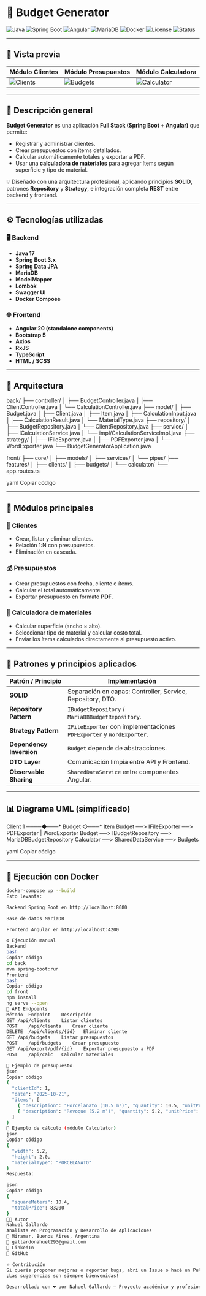 # 🧾 Budget Generator

![Java](https://img.shields.io/badge/Java-17-orange?logo=openjdk&logoColor=white)
![Spring Boot](https://img.shields.io/badge/Spring_Boot-3.x-green?logo=springboot&logoColor=white)
![Angular](https://img.shields.io/badge/Angular-20-red?logo=angular&logoColor=white)
![MariaDB](https://img.shields.io/badge/Database-MariaDB-blue?logo=mariadb&logoColor=white)
![Docker](https://img.shields.io/badge/Docker-Compose-blue?logo=docker&logoColor=white)
![License](https://img.shields.io/badge/License-MIT-lightgrey)
![Status](https://img.shields.io/badge/Status-Active-success)

---

## 📸 Vista previa

| Módulo Clientes | Módulo Presupuestos | Módulo Calculadora |
|-----------------|----------------------|--------------------|
| ![Clients](https://github.com/gallard00/budget-generator/assets/preview_clients.png) | ![Budgets](https://github.com/gallard00/budget-generator/assets/preview_budgets.png) | ![Calculator](https://github.com/gallard00/budget-generator/assets/preview_calculator.png) |

---

## 🧩 Descripción general

**Budget Generator** es una aplicación **Full Stack (Spring Boot + Angular)** que permite:
- Registrar y administrar clientes.
- Crear presupuestos con ítems detallados.
- Calcular automáticamente totales y exportar a PDF.
- Usar una **calculadora de materiales** para agregar ítems según superficie y tipo de material.

💡 Diseñado con una arquitectura profesional, aplicando principios **SOLID**, patrones **Repository** y **Strategy**, e integración completa **REST** entre backend y frontend.

---

## ⚙️ Tecnologías utilizadas

### 🖥️ Backend
- **Java 17**
- **Spring Boot 3.x**
- **Spring Data JPA**
- **MariaDB**
- **ModelMapper**
- **Lombok**
- **Swagger UI**
- **Docker Compose**

### 🌐 Frontend
- **Angular 20 (standalone components)**
- **Bootstrap 5**
- **Axios**
- **RxJS**
- **TypeScript**
- **HTML / SCSS**

---

## 🧠 Arquitectura

back/
├── controller/
│ ├── BudgetController.java
│ ├── ClientController.java
│ └── CalculationController.java
├── model/
│ ├── Budget.java
│ ├── Client.java
│ ├── Item.java
│ ├── CalculationInput.java
│ ├── CalculationResult.java
│ └── MaterialType.java
├── repository/
│ ├── BudgetRepository.java
│ └── ClientRepository.java
├── service/
│ ├── ICalculationService.java
│ └── impl/CalculationServiceImpl.java
├── strategy/
│ ├── IFileExporter.java
│ ├── PDFExporter.java
│ └── WordExporter.java
└── BudgetGeneratorApplication.java

front/
├── core/
│ ├── models/
│ ├── services/
│ └── pipes/
├── features/
│ ├── clients/
│ ├── budgets/
│ └── calculator/
└── app.routes.ts

yaml
Copiar código

---

## 🧾 Módulos principales

### 👤 Clientes
- Crear, listar y eliminar clientes.
- Relación 1:N con presupuestos.
- Eliminación en cascada.

### 💰 Presupuestos
- Crear presupuestos con fecha, cliente e ítems.
- Calcular el total automáticamente.
- Exportar presupuesto en formato **PDF**.

### 🧮 Calculadora de materiales
- Calcular superficie (ancho × alto).
- Seleccionar tipo de material y calcular costo total.
- Enviar los ítems calculados directamente al presupuesto activo.

---

## 🧱 Patrones y principios aplicados

| Patrón / Principio | Implementación |
|--------------------|----------------|
| **SOLID** | Separación en capas: Controller, Service, Repository, DTO. |
| **Repository Pattern** | `IBudgetRepository` / `MariaDBBudgetRepository`. |
| **Strategy Pattern** | `IFileExporter` con implementaciones `PDFExporter` y `WordExporter`. |
| **Dependency Inversion** | `Budget` depende de abstracciones. |
| **DTO Layer** | Comunicación limpia entre API y Frontend. |
| **Observable Sharing** | `SharedDataService` entre componentes Angular. |

---

## 📊 Diagrama UML (simplificado)

Client 1 ────◆───* Budget ◇───* Item
Budget ──> IFileExporter ──> PDFExporter | WordExporter
Budget ──> IBudgetRepository ──> MariaDBBudgetRepository
Calculator ──> SharedDataService ──> Budgets

yaml
Copiar código

---

## 🐳 Ejecución con Docker

```bash
docker-compose up --build
Esto levanta:

Backend Spring Boot en http://localhost:8080

Base de datos MariaDB

Frontend Angular en http://localhost:4200

⚙️ Ejecución manual
Backend
bash
Copiar código
cd back
mvn spring-boot:run
Frontend
bash
Copiar código
cd front
npm install
ng serve --open
📡 API Endpoints
Método	Endpoint	Descripción
GET	/api/clients	Listar clientes
POST	/api/clients	Crear cliente
DELETE	/api/clients/{id}	Eliminar cliente
GET	/api/budgets	Listar presupuestos
POST	/api/budgets	Crear presupuesto
GET	/api/export/pdf/{id}	Exportar presupuesto a PDF
POST	/api/calc	Calcular materiales

🧩 Ejemplo de presupuesto
json
Copiar código
{
  "clientId": 1,
  "date": "2025-10-21",
  "items": [
    { "description": "Porcelanato (10.5 m²)", "quantity": 10.5, "unitPrice": 8000 },
    { "description": "Revoque (5.2 m²)", "quantity": 5.2, "unitPrice": 5000 }
  ]
}
🧮 Ejemplo de cálculo (módulo Calculator)
json
Copiar código
{
  "width": 5.2,
  "height": 2.0,
  "materialType": "PORCELANATO"
}
Respuesta:

json
Copiar código
{
  "squareMeters": 10.4,
  "totalPrice": 83200
}
👨‍💻 Autor
Nahuel Gallardo
Analista en Programación y Desarrollo de Aplicaciones
📍 Miramar, Buenos Aires, Argentina
📧 gallardonahuel293@gmail.com
🔗 LinkedIn
🐙 GitHub

⭐ Contribución
Si querés proponer mejoras o reportar bugs, abrí un Issue o hacé un Pull Request.
¡Las sugerencias son siempre bienvenidas!

Desarrollado con ❤️ por Nahuel Gallardo — Proyecto académico y profesional.
